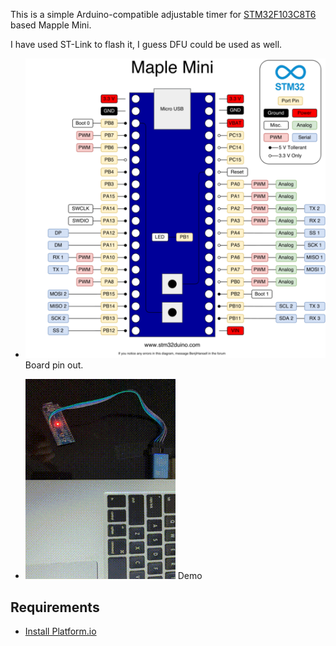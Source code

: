 This is a simple Arduino-compatible adjustable timer for [STM32F103C8T6](https://docs.platformio.org/en/latest/boards/ststm32/maple_mini_origin.html) based Mapple Mini.


I have used ST-Link to flash it, I guess DFU could be used as well.

- ![](./MappleMiniPinOut.png)
Board pin out.

- ![](./demo.gif)
Demo

## Requirements
- [Install Platform.io](https://platformio.org/install/ide?install=vscode)